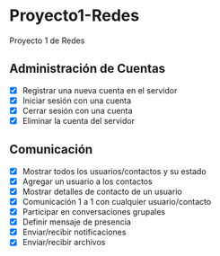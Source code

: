 # Proyecto1-Redes

Proyecto 1 de Redes

## Administración de Cuentas

- [x] Registrar una nueva cuenta en el servidor
- [x] Iniciar sesión con una cuenta
- [x] Cerrar sesión con una cuenta
- [x] Eliminar la cuenta del servidor

## Comunicación

- [x] Mostrar todos los usuarios/contactos y su estado
- [x] Agregar un usuario a los contactos
- [x] Mostrar detalles de contacto de un usuario
- [x] Comunicación 1 a 1 con cualquier usuario/contacto
- [x] Participar en conversaciones grupales
- [x] Definir mensaje de presencia
- [x] Enviar/recibir notificaciones
- [x] Enviar/recibir archivos
